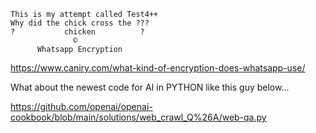     This is my attempt called Test4++
	Why did the chick cross the ???
	?           chicken          ?
                  ©
          Whatsapp Encryption 
 https://www.caniry.com/what-kind-of-encryption-does-whatsapp-use/
 
 
 What about the newest code for AI in PYTHON like this guy below...
 
 https://github.com/openai/openai-cookbook/blob/main/solutions/web_crawl_Q%26A/web-qa.py
